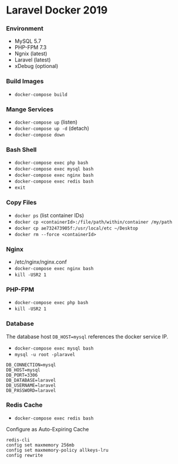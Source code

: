 # Laravel Docker 2019

### Environment
- MySQL 5.7
- PHP-FPM 7.3
- Ngnix (latest)
- Laravel (latest)
- xDebug (optional)

### Build Images
- `docker-compose build`

### Mange Services
- `docker-compose up` (listen)
- `docker-compose up -d` (detach)
- `docker-compose down` 

### Bash Shell
- `docker-compose exec php bash`
- `docker-compose exec mysql bash`
- `docker-compose exec nginx bash`
- `docker-compose exec redis bash`
- `exit`

### Copy Files
- `docker ps` (list container IDs)
- `docker cp <containerId>:/file/path/within/container /my/path`
- `docker cp ae732473905f:/usr/local/etc ~/Desktop`
- `docker rm --force <containerId>`


### Nginx
- /etc/nginx/nginx.conf
- `docker-compose exec nginx bash`
- `kill -USR2 1`


### PHP-FPM
- `docker-compose exec php bash`
- `kill -USR2 1`

### Database
The database host `DB_HOST=mysql` references the docker service IP.

- `docker-compose exec mysql bash`
- `mysql -u root -plaravel`

```
DB_CONNECTION=mysql
DB_HOST=mysql
DB_PORT=3306
DB_DATABASE=laravel
DB_USERNAME=laravel
DB_PASSWORD=laravel
```

### Redis Cache
- `docker-compose exec redis bash`

Configure as Auto-Expiring Cache
```
redis-cli
config set maxmemory 256mb
config set maxmemory-policy allkeys-lru
config rewrite
```
